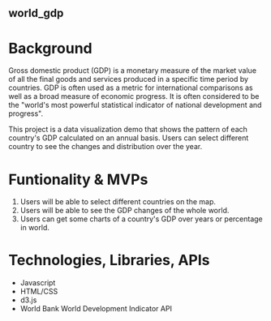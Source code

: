 ## world_gdp
# Background
Gross domestic product (GDP) is a monetary measure of the market value of all the final goods and services produced in a specific time period by countries. GDP is often used as a metric for international comparisons as well as a broad measure of economic progress. It is often considered to be the "world's most powerful statistical indicator of national development and progress".

This project is a data visualization demo that shows the pattern of each country's GDP calculated on an annual basis. Users can select different country to see the changes and distribution over the year.

# Funtionality & MVPs
1. Users will be able to select different countries on the map.
2. Users will be able to see the GDP changes of the whole world.
3. Users can get some charts of a country's GDP over years or percentage in world.


# Technologies, Libraries, APIs

* Javascript
* HTML/CSS
* d3.js
* World Bank World Development Indicator API
